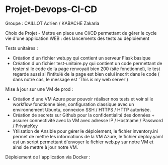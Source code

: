# Projet-Devops-CI-CD

Groupe : CAILLOT Adrien / KABACHE Zakaria

Choix de Projet - Mettre en place une CI/CD permettant de gérer le cycle vie d'une application WEB : des lancements des tests au déploiement

Tests unitaires :

- Création d'un fichier web.py qui contient un serveur Flask basique
- Création d'un fichier test-unitaire.py qui contient un code permettant de tester si le code de la page renvoyait bien 200 (site fonctionnel), le test regarde aussi si l'intitulé de la page est bien celui inscrit dans le code ( dans notre cas, le message est 'This is my web server')

Mise à jour sur une VM de prod :

- Création d'une VM Azure pour pouvoir réaliser nos tests et voir si le workflow fonctionne bien, configuration classique avec un environnement Ubuntu, connexion SSH / HTTPS / HTTP autorisée.
- Création de secrets sur Github pour la confidentialité des données + assurer connectivité avec la VM avec adresse IP / Hostname / Password / PrivateKey
- Ytilisation de Ansible pour gérer le déploiement, le fichier inventory.ini permet de mettre les informations de la VM Azure, le fichier deploy.yaml est un script permettant d'envoyer le fichier web.py sur notre VM et ainsi de mettre à jour notre VM.

Déploiement de l'application via Docker :

